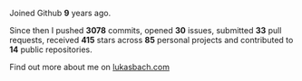 Joined Github **9** years ago.

Since then I pushed **3078** commits, opened **30** issues, submitted **33** pull requests, received **415** stars across **85** personal projects and contributed to **14** public repositories.

Find out more about me on [lukasbach.com](https://lukasbach.com)
